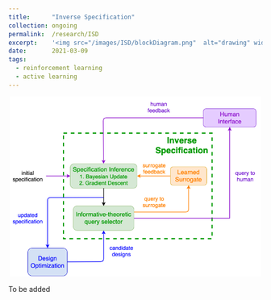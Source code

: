 ```yaml
---
title: 		"Inverse Specification"
collection:	ongoing
permalink: 	/research/ISD
excerpt:    '<img src="/images/ISD/blockDiagram.png"  alt="drawing" width="400"/>'
date: 		2021-03-09
tags:
  - reinforcement learning
  - active learning
---
```


<center>
	<img src="/images/ISD/blockDiagram.png"  alt="drawing" width="500"/>
</center>

To be added

